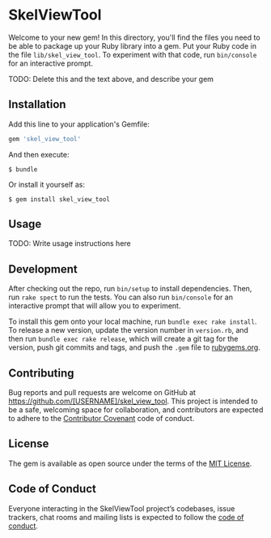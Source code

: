 # SkelViewTool

Welcome to your new gem! In this directory, you'll find the files you need to be able to package up your Ruby library into a gem. Put your Ruby code in the file `lib/skel_view_tool`. To experiment with that code, run `bin/console` for an interactive prompt.

TODO: Delete this and the text above, and describe your gem

## Installation

Add this line to your application's Gemfile:

```ruby
gem 'skel_view_tool'
```

And then execute:

    $ bundle

Or install it yourself as:

    $ gem install skel_view_tool

## Usage

TODO: Write usage instructions here

## Development

After checking out the repo, run `bin/setup` to install dependencies. Then, run `rake spect` to run the tests. You can also run `bin/console` for an interactive prompt that will allow you to experiment.

To install this gem onto your local machine, run `bundle exec rake install`. To release a new version, update the version number in `version.rb`, and then run `bundle exec rake release`, which will create a git tag for the version, push git commits and tags, and push the `.gem` file to [rubygems.org](https://rubygems.org).

## Contributing

Bug reports and pull requests are welcome on GitHub at https://github.com/[USERNAME]/skel_view_tool. This project is intended to be a safe, welcoming space for collaboration, and contributors are expected to adhere to the [Contributor Covenant](http://contributor-covenant.org) code of conduct.

## License

The gem is available as open source under the terms of the [MIT License](https://opensource.org/licenses/MIT).

## Code of Conduct

Everyone interacting in the SkelViewTool project’s codebases, issue trackers, chat rooms and mailing lists is expected to follow the [code of conduct](https://github.com/[USERNAME]/skel_view_tool/blob/master/CODE_OF_CONDUCT.md).
